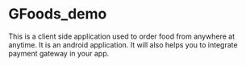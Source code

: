 # GFoods_demo
This is a client side application used to order food from anywhere at anytime.
It is an android application.
It will also helps you to integrate payment gateway in your app.
